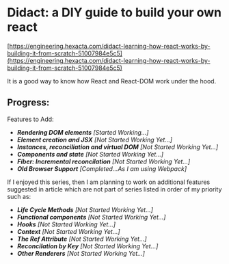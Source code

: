 # Didact: a DIY guide to build your own react

[https://engineering.hexacta.com/didact-learning-how-react-works-by-building-it-from-scratch-51007984e5c5](https://engineering.hexacta.com/didact-learning-how-react-works-by-building-it-from-scratch-51007984e5c5)

It is a good way to know how React and React-DOM work under the hood.

## Progress:

Features to Add:

- **_Rendering DOM elements_** _[Started Working...]_
- **_Element creation and JSX_** _[Not Started Working Yet...]_
- **_Instances, reconciliation and virtual DOM_** _[Not Started Working Yet...]_
- **_Components and state_** _[Not Started Working Yet...]_
- **_Fiber: Incremental reconcilation_** _[Not Started Working Yet...]_
- **_Old Browser Support_** _[Completed...As I am using Webpack]_

If I enjoyed this series, then I am planning to work on additional features suggested in article which are not part of series listed in order of my priority such as:

- **_Life Cycle Methods_** _[Not Started Working Yet...]_
- **_Functional components_** _[Not Started Working Yet...]_
- **_Hooks_** _[Not Started Working Yet...]_
- **_Context_** _[Not Started Working Yet...]_
- **_The Ref Attribute_** _[Not Started Working Yet...]_
- **_Reconcilation by Key_** _[Not Started Working Yet...]_
- **_Other Renderers_** _[Not Started Working Yet...]_
